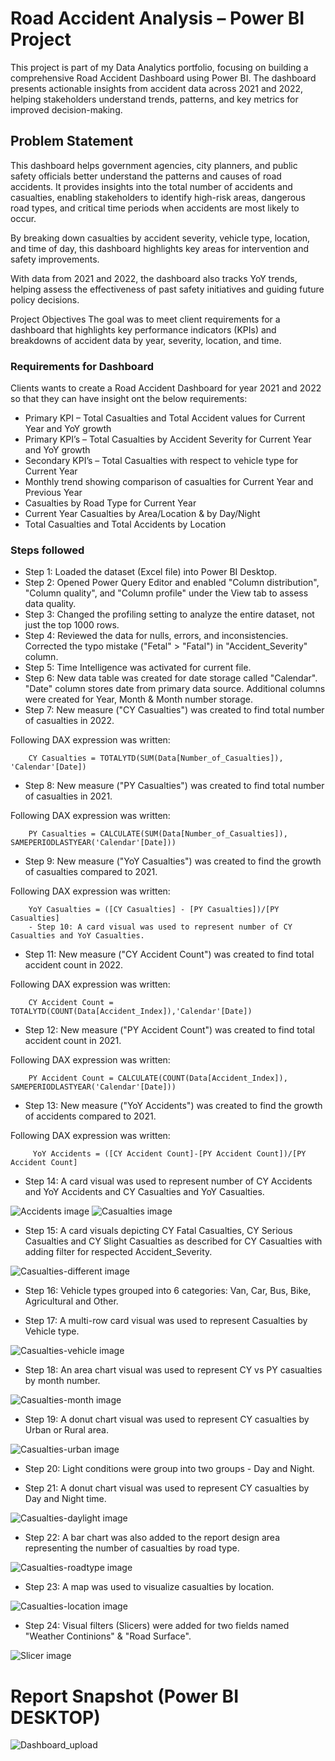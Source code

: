 # Road Accident Analysis – Power BI Project
This project is part of my Data Analytics portfolio, focusing on building a comprehensive Road Accident Dashboard using Power BI. The dashboard presents actionable insights from accident data across 2021 and 2022, helping stakeholders understand trends, patterns, and key metrics for improved decision-making.

## Problem Statement
This dashboard helps government agencies, city planners, and public safety officials better understand the patterns and causes of road accidents. It provides insights into the total number of accidents and casualties, enabling stakeholders to identify high-risk areas, dangerous road types, and critical time periods when accidents are most likely to occur.

By breaking down casualties by accident severity, vehicle type, location, and time of day, this dashboard highlights key areas for intervention and safety improvements. 

With data from 2021 and 2022, the dashboard also tracks YoY trends, helping assess the effectiveness of past safety initiatives and guiding future policy decisions.

Project Objectives
The goal was to meet client requirements for a dashboard that highlights key performance indicators (KPIs) and breakdowns of accident data by year, severity, location, and time.

### Requirements for Dashboard

Clients wants to create a Road Accident Dashboard for year 2021 and 2022 so that they can have insight  ont the below requirements:
- Primary KPI – Total Casualties and Total Accident values for Current Year and YoY growth
- Primary KPI’s – Total Casualties by Accident Severity for Current Year and YoY growth
- Secondary KPI’s – Total Casualties with respect to vehicle type for Current Year
- Monthly trend showing comparison of casualties for Current Year and Previous Year
- Casualties by Road Type for Current Year
- Current Year Casualties by Area/Location & by Day/Night
- Total Casualties and Total Accidents by Location

### Steps followed 
- Step 1: Loaded the dataset (Excel file) into Power BI Desktop.
- Step 2: Opened Power Query Editor and enabled "Column distribution", "Column quality", and "Column profile" under the View tab to assess data quality.
- Step 3: Changed the profiling setting to analyze the entire dataset, not just the top 1000 rows.
- Step 4: Reviewed the data for nulls, errors, and inconsistencies. Corrected the typo mistake ("Fetal" > "Fatal") in "Accident_Severity" column.
- Step 5: Time Intelligence was activated for current file.
- Step 6: New data table was created for date storage called "Calendar". "Date" column stores date from primary data source. Additional columns were created for Year, Month & Month number storage.
- Step 7: New measure ("CY Casualties") was created to find total number of casualties in 2022.

Following DAX expression was written:
        
        CY Casualties = TOTALYTD(SUM(Data[Number_of_Casualties]), 'Calendar'[Date])
        
- Step 8: New measure ("PY Casualties") was created to find total number of casualties in 2021.

Following DAX expression was written:
        
        PY Casualties = CALCULATE(SUM(Data[Number_of_Casualties]), SAMEPERIODLASTYEAR('Calendar'[Date]))

- Step 9: New measure ("YoY Casualties") was created to find the growth of casualties compared to 2021.

Following DAX expression was written:
        
        YoY Casualties = ([CY Casualties] - [PY Casualties])/[PY Casualties] 
        - Step 10: A card visual was used to represent number of CY Casualties and YoY Casualties.

- Step 11: New measure ("CY Accident Count") was created to find total accident count in 2022.

Following DAX expression was written:
        
        CY Accident Count = TOTALYTD(COUNT(Data[Accident_Index]),'Calendar'[Date]) 

- Step 12: New measure ("PY Accident Count") was created to find total accident count in 2021.

Following DAX expression was written:
        
        PY Accident Count = CALCULATE(COUNT(Data[Accident_Index]), SAMEPERIODLASTYEAR('Calendar'[Date]))

- Step 13: New measure ("YoY Accidents") was created to find the growth of accidents compared to 2021.

Following DAX expression was written:

         YoY Accidents = ([CY Accident Count]-[PY Accident Count])/[PY Accident Count]

- Step 14: A card visual was used to represent number of CY Accidents and YoY Accidents and CY Casualties and YoY Casualties.

![Accidents image](/assets/CY-Accidents.png)
![Casualties image](/assets/CY-Casualties.png)
- Step 15: A card visuals depicting CY Fatal Casualties, CY Serious Casualties and CY Slight Casualties as described for CY Casualties with adding filter for respected Accident_Severity.

![Casualties-different image](/assets/Casualties_different.png)
- Step 16: Vehicle types grouped into 6 categories: Van, Car, Bus, Bike, Agricultural and Other.

- Step 17: A multi-row card visual was used to represent Casualties by Vehicle type.

![Casualties-vehicle image](/assets/Casualties-Vehicle-type.png)
- Step 18: An area chart visual was used to represent CY vs PY casualties by month number.

![Casualties-month image](/assets/casualties-by-month.png)
- Step 19: A donut chart visual was used to represent CY casualties by Urban or Rural area.

![Casualties-urban image](/assets/Casualties-Rural-urban.png)
- Step 20: Light conditions were group into two groups - Day and Night.

- Step 21: A donut chart visual was used to represent CY casualties by Day and Night time.

![Casualties-daylight image](/assets/Casualties-Day-night.png)

- Step 22: A bar chart was also added to the report design area representing the number of casualties by road type.

![Casualties-roadtype image](/assets/Casualties-roadtype.png)

- Step 23: A map was used to visualize casualties by location.

![Casualties-location image](/assets/casualties-location.png)

- Step 24: Visual filters (Slicers) were added for two fields named "Weather Continions" & "Road Surface".

![Slicer image](/assets/Slicer.png)

 # Report Snapshot (Power BI DESKTOP)

![Dashboard_upload](https://user-images.githubusercontent.com/102996550/174074051-4f08287a-0568-4fdf-8ac9-6762e0d8fa94.jpg)
